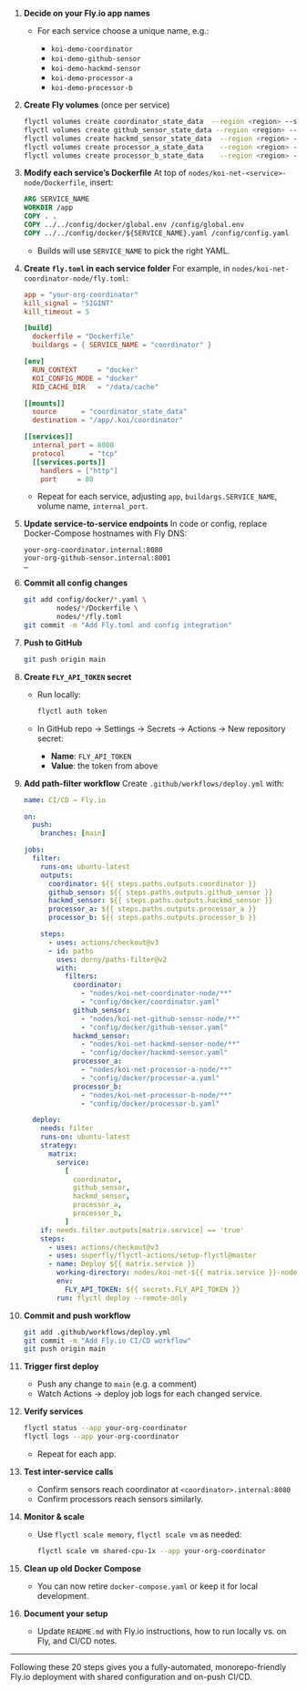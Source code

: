 1. **Decide on your Fly.io app names**

   - For each service choose a unique name, e.g.:

     - `koi-demo-coordinator`
     - `koi-demo-github-sensor`
     - `koi-demo-hackmd-sensor`
     - `koi-demo-processor-a`
     - `koi-demo-processor-b`

2. **Create Fly volumes** (once per service)

   ```bash
   flyctl volumes create coordinator_state_data  --region <region> --size 1
   flyctl volumes create github_sensor_state_data --region <region> --size 1
   flyctl volumes create hackmd_sensor_state_data  --region <region> --size 1
   flyctl volumes create processor_a_state_data    --region <region> --size 1
   flyctl volumes create processor_b_state_data    --region <region> --size 1
   ```

3. **Modify each service’s Dockerfile**
   At top of `nodes/koi-net-<service>-node/Dockerfile`, insert:

   ```dockerfile
   ARG SERVICE_NAME
   WORKDIR /app
   COPY . .
   COPY ../../config/docker/global.env /config/global.env
   COPY ../../config/docker/${SERVICE_NAME}.yaml /config/config.yaml
   ```

   - Builds will use `SERVICE_NAME` to pick the right YAML.

4. **Create `fly.toml` in each service folder**
   For example, in `nodes/koi-net-coordinator-node/fly.toml`:

   ```toml
   app = "your-org-coordinator"
   kill_signal = "SIGINT"
   kill_timeout = 5

   [build]
     dockerfile = "Dockerfile"
     buildargs = { SERVICE_NAME = "coordinator" }

   [env]
     RUN_CONTEXT     = "docker"
     KOI_CONFIG_MODE = "docker"
     RID_CACHE_DIR   = "/data/cache"

   [[mounts]]
     source      = "coordinator_state_data"
     destination = "/app/.koi/coordinator"

   [[services]]
     internal_port = 8080
     protocol      = "tcp"
     [[services.ports]]
       handlers = ["http"]
       port     = 80
   ```

   - Repeat for each service, adjusting `app`, `buildargs.SERVICE_NAME`, volume name, `internal_port`.

5. **Update service-to-service endpoints**
   In code or config, replace Docker-Compose hostnames with Fly DNS:

   ```
   your-org-coordinator.internal:8080
   your-org-github-sensor.internal:8001
   …
   ```

6. **Commit all config changes**

   ```bash
   git add config/docker/*.yaml \
           nodes/*/Dockerfile \
           nodes/*/fly.toml
   git commit -m "Add Fly.toml and config integration"
   ```

7. **Push to GitHub**

   ```bash
   git push origin main
   ```

8. **Create `FLY_API_TOKEN` secret**

   - Run locally:

     ```bash
     flyctl auth token
     ```

   - In GitHub repo → Settings → Secrets → Actions → New repository secret:

     - **Name**: `FLY_API_TOKEN`
     - **Value**: the token from above

9. **Add path-filter workflow**
   Create `.github/workflows/deploy.yml` with:

   ```yaml
   name: CI/CD → Fly.io

   on:
     push:
       branches: [main]

   jobs:
     filter:
       runs-on: ubuntu-latest
       outputs:
         coordinator: ${{ steps.paths.outputs.coordinator }}
         github_sensor: ${{ steps.paths.outputs.github_sensor }}
         hackmd_sensor: ${{ steps.paths.outputs.hackmd_sensor }}
         processor_a: ${{ steps.paths.outputs.processor_a }}
         processor_b: ${{ steps.paths.outputs.processor_b }}

       steps:
         - uses: actions/checkout@v3
         - id: paths
           uses: dorny/paths-filter@v2
           with:
             filters:
               coordinator:
                 - "nodes/koi-net-coordinator-node/**"
                 - "config/docker/coordinator.yaml"
               github_sensor:
                 - "nodes/koi-net-github-sensor-node/**"
                 - "config/docker/github-sensor.yaml"
               hackmd_sensor:
                 - "nodes/koi-net-hackmd-sensor-node/**"
                 - "config/docker/hackmd-sensor.yaml"
               processor_a:
                 - "nodes/koi-net-processor-a-node/**"
                 - "config/docker/processor-a.yaml"
               processor_b:
                 - "nodes/koi-net-processor-b-node/**"
                 - "config/docker/processor-b.yaml"

     deploy:
       needs: filter
       runs-on: ubuntu-latest
       strategy:
         matrix:
           service:
             [
               coordinator,
               github_sensor,
               hackmd_sensor,
               processor_a,
               processor_b,
             ]
       if: needs.filter.outputs[matrix.service] == 'true'
       steps:
         - uses: actions/checkout@v3
         - uses: superfly/flyctl-actions/setup-flyctl@master
         - name: Deploy ${{ matrix.service }}
           working-directory: nodes/koi-net-${{ matrix.service }}-node
           env:
             FLY_API_TOKEN: ${{ secrets.FLY_API_TOKEN }}
           run: flyctl deploy --remote-only
   ```

10. **Commit and push workflow**

    ```bash
    git add .github/workflows/deploy.yml
    git commit -m "Add Fly.io CI/CD workflow"
    git push origin main
    ```

11. **Trigger first deploy**

    - Push any change to `main` (e.g. a comment)
    - Watch Actions → deploy job logs for each changed service.

12. **Verify services**

    ```bash
    flyctl status --app your-org-coordinator
    flyctl logs --app your-org-coordinator
    ```

    - Repeat for each app.

13. **Test inter-service calls**

    - Confirm sensors reach coordinator at `<coordinator>.internal:8080`
    - Confirm processors reach sensors similarly.

14. **Monitor & scale**

    - Use `flyctl scale memory`, `flyctl scale vm` as needed:

      ```bash
      flyctl scale vm shared-cpu-1x --app your-org-coordinator
      ```

15. **Clean up old Docker Compose**

    - You can now retire `docker-compose.yaml` or keep it for local development.

16. **Document your setup**

    - Update `README.md` with Fly.io instructions, how to run locally vs. on Fly, and CI/CD notes.

---

Following these 20 steps gives you a fully-automated, monorepo-friendly Fly.io deployment with shared configuration and on-push CI/CD.
